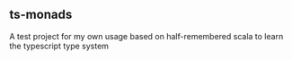 ## ts-monads ##

A test project for my own usage based on half-remembered scala to learn the typescript type system
